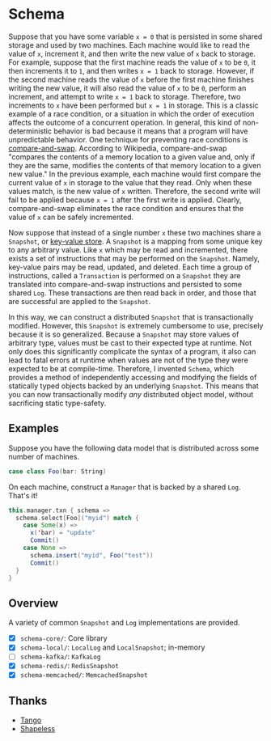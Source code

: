 # Schema
Suppose that you have some variable ```x = 0``` that is persisted in some shared storage and used by two machines. Each machine would like to read the value of ```x```, increment it, and then write the new value of ```x``` back to storage. For example, suppose that the first machine reads the value of ```x``` to be ```0```, it then increments it to ```1```, and then writes ```x = 1``` back to storage. However, if the second machine reads the value of ```x``` before the first machine finishes writing the new value, it will also read the value of ```x``` to be ```0```, perform an increment, and attempt to write ```x = 1``` back to storage. Therefore, two increments to ```x``` have been performed but ```x = 1``` in storage. This is a classic example of a race condition, or a situation in which the order of execution affects the outcome of a concurrent operation. In general, this kind of non-deterministic behavior is bad because it means that a program will have unpredictable behavior. One technique for preventing race conditions is [compare-and-swap](https://en.wikipedia.org/wiki/Compare-and-swap). According to Wikipedia, compare-and-swap "compares the contents of a memory location to a given value and, only if they are the same, modifies the contents of that memory location to a given new value." In the previous example, each machine would first compare the current value of ```x``` in storage to the value that they read. Only when these values match, is the new value of ```x``` written. Therefore, the second write will fail to be applied because ```x = 1``` after the first write is applied. Clearly, compare-and-swap eliminates the race condition and ensures that the value of ```x``` can be safely incremented.

Now suppose that instead of a single number ```x``` these two machines share a ```Snapshot```, or [key-value store](https://en.wikipedia.org/wiki/Key-value_database). A ```Snapshot``` is a mapping from some unique key to any arbitrary value. Like ```x``` which may be read and incremented, there exists a set of instructions that may be performed on the ```Snapshot```. Namely, key-value pairs may be read, updated, and deleted. Each time a group of instructions, called a ```Transaction``` is performed on a ```Snapshot``` they are translated into compare-and-swap instructions and persisted to some shared ```Log```. These transactions are then read back in order, and those that are successful are applied to the ```Snapshot```.

In this way, we can construct a distributed ```Snapshot``` that is transactionally modified. However, this ```Snapshot``` is extremely cumbersome to use, precisely because it is so generalized. Because a ```Snapshot``` may store values of arbitrary type, values must be cast to their expected type at runtime. Not only does this significantly complicate the syntax of a program, it also can lead to fatal errors at runtime when values are not of the type they were expected to be at compile-time. Therefore, I invented ```Schema```, which provides a method of independently accessing and modifying the fields of statically typed objects backed by an underlying ```Snapshot```. This means that you can now transactionally modify *any* distributed object model, without sacrificing static type-safety.

## Examples
Suppose you have the following data model that is distributed across some number of machines.

```scala
case class Foo(bar: String)
```

On each machine, construct a ```Manager``` that is backed by a shared ```Log```. That's it!

```scala
this.manager.txn { schema =>
  schema.select[Foo]("myid") match {
    case Some(x) =>
      x('bar) = "update"
      Commit()
    case None => 
      schema.insert("myid", Foo("test"))
      Commit()
  }
}
```

## Overview
A variety of common ```Snapshot``` and ```Log``` implementations are provided.

- [x] ```schema-core/```: Core library
- [x] ```schema-local/```: ```LocalLog``` and ```LocalSnapshot```; in-memory
- [ ] ```schema-kafka/```: ```KafkaLog```
- [x] ```schema-redis/```: ```RedisSnapshot```
- [x] ```schema-memcached/```: ```MemcachedSnapshot```

## Thanks
- [Tango](http://www.cs.cornell.edu/~taozou/sosp13/tangososp.pdf)
- [Shapeless](https://github.com/milessabin/shapeless)